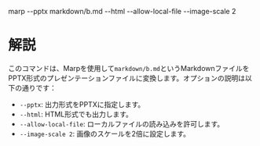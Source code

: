 

marp --pptx markdown/b.md --html --allow-local-file --image-scale 2

# 解説
このコマンドは、Marpを使用して`markdown/b.md`というMarkdownファイルをPPTX形式のプレゼンテーションファイルに変換します。オプションの説明は以下の通りです：
- `--pptx`: 出力形式をPPTXに指定します。
- `--html`: HTML形式でも出力します。
- `--allow-local-file`: ローカルファイルの読み込みを許可します。
- `--image-scale 2`: 画像のスケールを2倍に設定します。